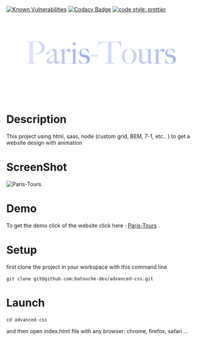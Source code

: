 [![Known Vulnerabilities](https://snyk.io/test/github/batouche-dev/advanced-css/badge.svg?targetFile=package.json)](https://snyk.io/test/github/batouche-dev/advanced-css?targetFile=package.json)
[![Codacy Badge](https://api.codacy.com/project/badge/Grade/73c7e30e60754f86bf979d0bd4f56935)](https://www.codacy.com/manual/batouche-dev/advanced-css?utm_source=github.com&utm_medium=referral&utm_content=batouche-dev/advanced-css&utm_campaign=Badge_Grade)
[![code style: prettier](https://img.shields.io/badge/code_style-prettier-ff69b4.svg?style=flat-square)](https://github.com/prettier/prettier)

![Paris tours](./img/screen-shot.png)

# Description

This project using html, saas, node (custom grid, BEM, 7-1, etc.. ) to get a website design with animation

# ScreenShot

![Paris-Tours](./img/body-screen-shot.png)

# Demo

To get the demo click of the website click here : [Paris-Tours](https://batouche-dev.github.io/advanced-css/) .

# Setup

first clone the project in your workspace with this command line

```
git clone git@github.com:batouche-dev/advanced-css.git
```

# Launch

```
cd advanced-css
```

and then open index.html file with any browser: chrome, firefox, safari ...
